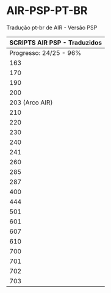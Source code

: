 # AIR-PSP-PT-BR
Tradução pt-br de AIR - Versão PSP

| SCRIPTS AIR PSP - Traduzidos  |
| ----------------------------- |
|  Progresso: 24/25 - 96%       |
|            163                |
|            170                |
|            190                |
|            200                |
|       203 (Arco AIR)          |
|            210                |
|            220                |
|            230                |
|            240                |
|            241                |
|            260                |
|            285                |
|            287                |
|            400                |
|            444                |
|            501                |
|            601                |
|            607                |
|            610                |
|            700                |
|            701                |
|            702                |
|            703                |

